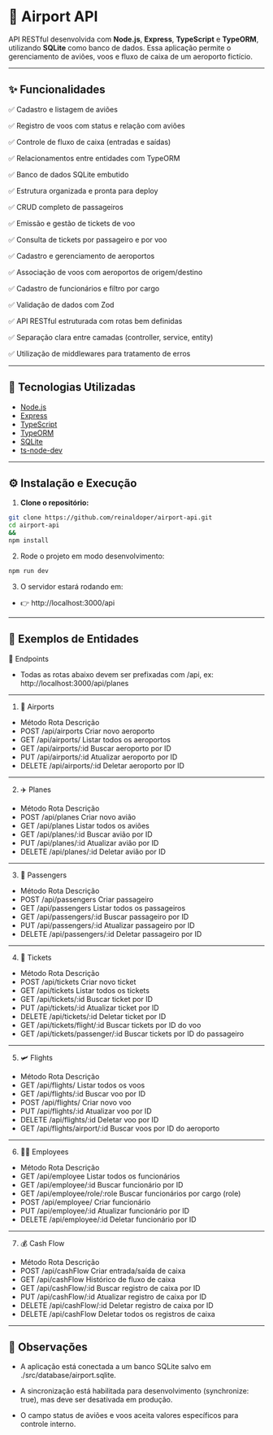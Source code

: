 # 🛫 Airport API

API RESTful desenvolvida com **Node.js**, **Express**, **TypeScript** e **TypeORM**, utilizando **SQLite** como banco de dados. Essa aplicação permite o gerenciamento de aviões, voos e fluxo de caixa de um aeroporto fictício.

---

## ✨ Funcionalidades

✅ Cadastro e listagem de aviões

✅ Registro de voos com status e relação com aviões

✅ Controle de fluxo de caixa (entradas e saídas)

✅ Relacionamentos entre entidades com TypeORM

✅ Banco de dados SQLite embutido

✅ Estrutura organizada e pronta para deploy

✅ CRUD completo de passageiros

✅ Emissão e gestão de tickets de voo

✅ Consulta de tickets por passageiro e por voo

✅ Cadastro e gerenciamento de aeroportos

✅ Associação de voos com aeroportos de origem/destino

✅ Cadastro de funcionários e filtro por cargo

✅ Validação de dados com Zod

✅ API RESTful estruturada com rotas bem definidas

✅ Separação clara entre camadas (controller, service, entity)

✅ Utilização de middlewares para tratamento de erros



---

## 🚀 Tecnologias Utilizadas

- [Node.js](https://nodejs.org/)
- [Express](https://expressjs.com/)
- [TypeScript](https://www.typescriptlang.org/)
- [TypeORM](https://typeorm.io/)
- [SQLite](https://www.sqlite.org/index.html)
- [ts-node-dev](https://github.com/wclr/ts-node-dev)

---

## ⚙️ Instalação e Execução

1. **Clone o repositório:**

```bash
git clone https://github.com/reinaldoper/airport-api.git
cd airport-api
&& 
npm install
```


2. Rode o projeto em modo desenvolvimento:

```bash
npm run dev
```

3. O servidor estará rodando em:

- 👉 http://localhost:3000/api

---

## 📄 Exemplos de Entidades

🔗 Endpoints
- Todas as rotas abaixo devem ser prefixadas com /api, ex: http://localhost:3000/api/planes

---

1. 🛫 Airports

- Método	Rota	Descrição
- POST	/api/airports	Criar novo aeroporto
- GET	/api/airports/	Listar todos os aeroportos
- GET	/api/airports/:id	Buscar aeroporto por ID
- PUT	/api/airports/:id	Atualizar aeroporto por ID
- DELETE	/api/airports/:id	Deletar aeroporto por ID

---

2. ✈️ Planes

- Método	Rota	Descrição
- POST	/api/planes	Criar novo avião
- GET	/api/planes	Listar todos os aviões
- GET	/api/planes/:id	Buscar avião por ID
- PUT	/api/planes/:id	Atualizar avião por ID
- DELETE	/api/planes/:id	Deletar avião por ID

---


3. 👤 Passengers

- Método	Rota	Descrição
- POST	/api/passengers	Criar passageiro
- GET	/api/passengers	Listar todos os passageiros
- GET	/api/passengers/:id	Buscar passageiro por ID
- PUT	/api/passengers/:id	Atualizar passageiro por ID
- DELETE	/api/passengers/:id	Deletar passageiro por ID

---


4. 🧾 Tickets

- Método	Rota	Descrição
- POST	/api/tickets	Criar novo ticket
- GET	/api/tickets	Listar todos os tickets
- GET	/api/tickets/:id	Buscar ticket por ID
- PUT	/api/tickets/:id	Atualizar ticket por ID
- DELETE	/api/tickets/:id	Deletar ticket por ID
- GET	/api/tickets/flight/:id	Buscar tickets por ID do voo
- GET	/api/tickets/passenger/:id	Buscar tickets por ID do passageiro

---


5. 🛩️ Flights

- Método	Rota	Descrição
- GET	/api/flights/	Listar todos os voos
- GET	/api/flights/:id	Buscar voo por ID
- POST	/api/flights/	Criar novo voo
- PUT	/api/flights/:id	Atualizar voo por ID
- DELETE	/api/flights/:id	Deletar voo por ID
- GET	/api/flights/airport/:id	Buscar voos por ID do aeroporto

---


6. 👨‍✈️ Employees

- Método	Rota	Descrição
- GET	/api/employee	Listar todos os funcionários
- GET	/api/employee/:id	Buscar funcionário por ID
- GET	/api/employee/role/:role	Buscar funcionários por cargo (role)
- POST	/api/employee/	Criar funcionário
- PUT	/api/employee/:id	Atualizar funcionário por ID
- DELETE	/api/employee/:id	Deletar funcionário por ID

---

7. 💰 Cash Flow

- Método	Rota	Descrição
- POST	/api/cashFlow	Criar entrada/saída de caixa
- GET	/api/cashFlow	Histórico de fluxo de caixa
- GET	/api/cashFlow/:id	Buscar registro de caixa por ID
- PUT	/api/cashFlow/:id	Atualizar registro de caixa por ID
- DELETE	/api/cashFlow/:id	Deletar registro de caixa por ID
- DELETE	/api/cashFlow	Deletar todos os registros de caixa

---

## 📌 Observações

- A aplicação está conectada a um banco SQLite salvo em ./src/database/airport.sqlite.

- A sincronização está habilitada para desenvolvimento (synchronize: true), mas deve ser desativada em produção.

- O campo status de aviões e voos aceita valores específicos para controle interno.